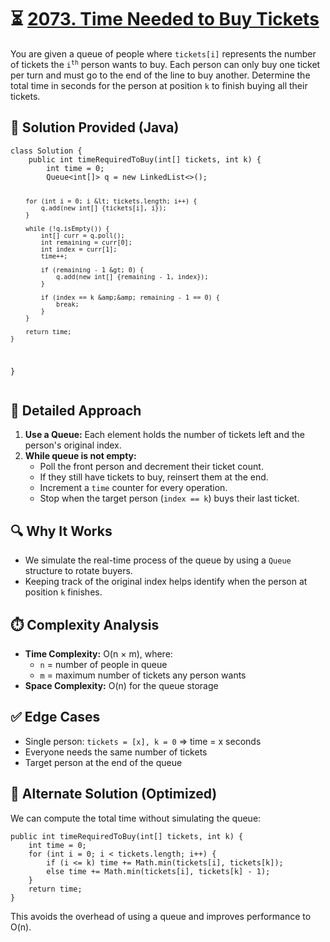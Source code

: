 <body>

  <h1>⏳ <a href="https://leetcode.com/problems/time-needed-to-buy-tickets/">2073. Time Needed to Buy Tickets</a></h1>

  <p>
    You are given a queue of people where <code>tickets[i]</code> represents the number of tickets the <code>i<sup>th</sup></code> person wants to buy. Each person can only buy one ticket per turn and must go to the end of the line to buy another. Determine the total time in seconds for the person at position <code>k</code> to finish buying all their tickets.
  </p>

  <h2>📌 Solution Provided (Java)</h2>
  <pre><code>class Solution {
    public int timeRequiredToBuy(int[] tickets, int k) {
        int time = 0;
        Queue&lt;int[]&gt; q = new LinkedList&lt;&gt;();

        for (int i = 0; i &lt; tickets.length; i++) {
            q.add(new int[] {tickets[i], i});
        }

        while (!q.isEmpty()) {
            int[] curr = q.poll();
            int remaining = curr[0];
            int index = curr[1];
            time++;

            if (remaining - 1 &gt; 0) {
                q.add(new int[] {remaining - 1, index});
            }

            if (index == k &amp;&amp; remaining - 1 == 0) {
                break;
            }
        }

        return time;
    }
}</code></pre>

  <h2>🧠 Detailed Approach</h2>
  <ol>
    <li><strong>Use a Queue:</strong> Each element holds the number of tickets left and the person's original index.</li>
    <li><strong>While queue is not empty:</strong>
      <ul>
        <li>Poll the front person and decrement their ticket count.</li>
        <li>If they still have tickets to buy, reinsert them at the end.</li>
        <li>Increment a <code>time</code> counter for every operation.</li>
        <li>Stop when the target person (<code>index == k</code>) buys their last ticket.</li>
      </ul>
    </li>
  </ol>

  <h2>🔍 Why It Works</h2>
  <ul>
    <li>We simulate the real-time process of the queue by using a <code>Queue</code> structure to rotate buyers.</li>
    <li>Keeping track of the original index helps identify when the person at position <code>k</code> finishes.</li>
  </ul>

  <h2>⏱️ Complexity Analysis</h2>
  <ul>
    <li><strong>Time Complexity:</strong> O(n × m), where:
      <ul>
        <li><code>n</code> = number of people in queue</li>
        <li><code>m</code> = maximum number of tickets any person wants</li>
      </ul>
    </li>
    <li><strong>Space Complexity:</strong> O(n) for the queue storage</li>
  </ul>

  <h2>✅ Edge Cases</h2>
  <ul>
    <li>Single person: <code>tickets = [x], k = 0</code> ⇒ time = x seconds</li>
    <li>Everyone needs the same number of tickets</li>
    <li>Target person at the end of the queue</li>
  </ul>

  <h2>🔄 Alternate Solution (Optimized)</h2>
  <p>
    We can compute the total time without simulating the queue:
    </p>
  <pre><code>public int timeRequiredToBuy(int[] tickets, int k) {
    int time = 0;
    for (int i = 0; i &lt; tickets.length; i++) {
        if (i &lt;= k) time += Math.min(tickets[i], tickets[k]);
        else time += Math.min(tickets[i], tickets[k] - 1);
    }
    return time;
}</code></pre>
  <p>This avoids the overhead of using a queue and improves performance to O(n).</p>

</body>
